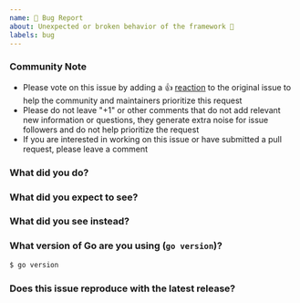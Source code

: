 ```yaml
---
name: 🐛 Bug Report
about: Unexpected or broken behavior of the framework 🤔
labels: bug
---
```


<!--- Please keep this note for the community --->

### Community Note

- Please vote on this issue by adding a 👍 [reaction](https://blog.github.com/2016-03-10-add-reactions-to-pull-requests-issues-and-comments/) to the original issue to help the community and maintainers prioritize this request
- Please do not leave "+1" or other comments that do not add relevant new information or questions, they generate extra noise for issue followers and do not help prioritize the request
- If you are interested in working on this issue or have submitted a pull request, please leave a comment

<!--- Thank you for keeping this note for the community --->


### What did you do?

### What did you expect to see?

### What did you see instead?

### What version of Go are you using (`go version`)?

```sh
$ go version
```

### Does this issue reproduce with the latest release?
